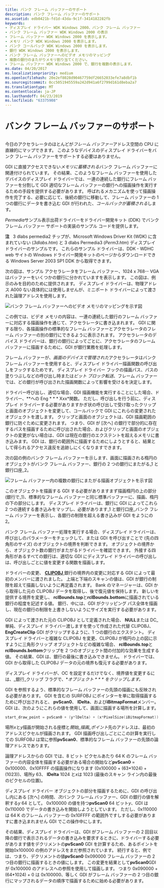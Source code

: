 ```yaml
---
title: バンク フレーム バッファーのサポート
description: バンク フレーム バッファーのサポート
ms.assetid: edb0421b-fd1d-43da-9c1f-3414182282fb
keywords:
- ディスプレイ ドライバー WDK Windows 2000、バンク フレーム バッファー
- バンク フレーム バッファー WDK Windows 2000 の表示
- フレーム バッファー WDK Windows 2000 を表示します。
- メモリ バンク WDK Windows 2000 を表示します。
- バンク コールバック WDK Windows 2000 を表示します。
- 銀行 WDK Windows 2000 を表示します。
- バンク フレーム バッファーへのビデオ メモリのマッピング
- 複数の銀行のまたがりメモリ割り当てください。
- フレーム バッファー WDK Windows 2000 で、銀行を複数の表示します。
ms.date: 04/20/2017
ms.localizationpriority: medium
ms.openlocfilehash: 20e2ef8028d90467759df26652033efe7a8dbf1b
ms.sourcegitcommit: 0cc5051945559a242d941a6f2799d161d8eba2a7
ms.translationtype: MT
ms.contentlocale: ja-JP
ms.lasthandoff: 04/23/2019
ms.locfileid: "63375908"
---
```

# <a name="supporting-banked-frame-buffers"></a>バンク フレーム バッファーのサポート


## <span id="ddk_supporting_banked_frame_buffers_gg"></span><span id="DDK_SUPPORTING_BANKED_FRAME_BUFFERS_GG"></span>


今日のアクセラレータのほとんどが*フレーム バッファー*アドレス空間の CPU に直線的にマップできます。 このようなデバイスのディスプレイ ドライバーをバンク フレーム バッファーをサポートする必要はありません。

GDI に直接アクセスできない*メモリに蓄積される*バンク フレーム バッファーに関連付けられています。 その結果、このようなフレーム バッファーを使用したデバイスのディスプレイ ドライバーでは、一連の連続した銀行にフレーム バッファーを分割して GDI 適切なフレーム バッファーの銀行への描画操作を実行するための手段を提供する必要があります。 呼ばれるメカニズムを使って描画操作を完了する、必要に応じて、後続の銀行に移動して、フレーム バッファーの 1 つの銀行にデータを書き込む GDI が行われた、*コールバックが蓄積される*します。

*Permedia*サンプル表示出荷ドライバーをドライバー開発キット (DDK) でバンク フレーム バッファー サポートの実装のサンプル コードを提供します。

**注**   3 dlabs permedia2 チップが、Microsoft Windows Driver Kit (WDK) に含まれていない (*3dlabs.htm*) と 3 dlabs Permedia3 (*Perm3.htm*) ディスプレイ ドライバーのサンプルです。 これらのサンプル ドライバーは、DDK - WDHC web サイトの Windows ドライバー開発キットのページからダウンロードできる Windows Server 2003 SP1 DDK から取得できます。

 

次の図は、サンプル アクセラレータをフレーム バッファー、1024 x 768-- VGA はバッファーをいくつかの銀行に分かれていますを表示します。 この図は、例示のみを目的のために提供されます。 ディスプレイ ドライバーは、物理アドレス A000 ない具体的には使用しませんが、ミニポート ドライバーによって渡された論理アドレスを使用します。

![バンク フレーム バッファーへのビデオ メモリのマッピングを示す図](images/banking1.png)

この例では、ビデオ メモリの内容は、一連の連続した銀行のフレーム バッファーに対応する描画操作を通じて、アクセラレータに書き込まれます。 GDI に関する限り、各描画操作の標準的なフレーム バッファーとアクセラレータのフレーム バッファーの別の銀行にできるように表示されます。 アクセラレータのデバイス ドライバーは、銀行の銀行によってごとに、アクセラレータのフレーム バッファーに描画するために、GDI が銀行業務を処理します。

フレーム バッファーが、*画面のデバイスで管理された*アクセラレータはバンク フレーム バッファーを使用すると、ディスプレイ ドライバー描画関数の呼び出しをフックするためです。 ディスプレイ ドライバー フックの描画パス、パスの塗りつぶしなどの呼び出し時または*ビット ブロック転送*、フレーム バッファーでは、どの銀行が呼び出された描画関数によって影響を受けるを決定します。

ドライバー呼び出し、適切な場合、GDI 描画機能を実行することにした場合、ドライバー、**への Eng * * * Xxx*関数。 ただし、呼び出しを行う前に、ディスプレイ ドライバーする必要がありますかぎ状の呼び出しで受け取ったクリップと画面のオブジェクトを変更して、コールバックで GDI にこれらの変更されたオブジェクトを渡します。 クリップと画面のオブジェクトは、GDI 描画範囲の銀行に防ぐために変更されます。 つまり、GDI が [次へ] の銀行で部分的に存在するパスを描画するために呼び出された場合、およびクリップと画面のオブジェクトの変更がない場合は、GDI は現在の銀行のエクステントを超えるメモリに書き込みます。 GDI は、銀行の範囲外に描画するためにしようとすると、結果として得られるアクセス違反を追跡しにくくなりますできます。

次の図の例のバンク フレーム バッファーを示します、画面に描画される楕円のオブジェクトがバンク フレーム バッファー、銀行の 2 つの銀行にまたがる\_1 と銀行口座\_2。

![フレーム バッファー内の複数の銀行にまたがる描画オブジェクトを示す図](images/pvscan0.png)

このオブジェクトを描画する GDI する必要がありますまず描画楕円の上の部分 (銀行で\_1)、標準的なフレーム バッファーと同じ標準バッファーに、描画、楕円の下の部分にします。 ディスプレイ ドライバーは、銀行に GDI によってこれら 2 つの連続する書き込みをマップし、必要があります\_1 と銀行口座\_バンク フレーム バッファーを表示し、各銀行の制限を超える書き込みが GDI をようにの 2。

バンク フレーム バッファー処理を実行する場合、ディスプレイ ドライバーは、呼び出しのパラメーターをチェックして、または GDI を呼び出すことで (先の四角形のサイズ) のオブジェクトの境界を判断できます。 オブジェクトの境界から、オブジェクト数の銀行がまたがるドライバーを確認できます。 外接する四角形があるすべての銀行は、適切な GDI にディスプレイ ドライバーの呼び出しは、呼び出しごとに値を変更する関数を描画します。

ドライバーの変更、 [ **CLIPOBJ** ](https://msdn.microsoft.com/library/windows/hardware/ff539417)銀行の境界内の変更に対応する GDI によって最初のメンバーに渡されました。 上端と下端のスキャンの値は、GDI が銀行の制限を超えて描画しないように再定義されます。 Bank のマネージャーは、GDI から取得した元の CLIPOBJ データを取得し、後で復元値を保持します。 新しいを提供する境界を変更し、 **rclBounds.top**と**rclBounds.bottom**に描画されている銀行の程度を記述する値。 銀行、中には、GDI がクリッピング パス全体を描画し、現在の銀行の制限を上書きしないようにサイズを実行する必要があります。

GDI によって渡された元の CLIPOBJ として定義された場合、 **NULL**または DC\_単純、ディスプレイ ドライバー渡しますを使って作成された代替 CLIPOBJ、 **EngCreateClip** GDI がクリップするように、1 つの銀行のエクステント。 ディスプレイ ドライバーと複雑な CLIPOBJ を変更、CLIPOBJ が楕円の上の図に示すように三角形クリップ オブジェクトなどの複雑な場合、 **rclBounds.top**と**rclBounds.bottom**クリップを 2 つのオブジェクト間の付加的な効果を生成する値。 その結果、GDI は、銀行の最後に書き込みできません。 ドライバーでは、GDI から取得した CLIPOBJ データの元の境界も復元する必要があります。

ディスプレイ ドライバーが、OC を設定するだけでなく、境界値を変更するには、\_銀行\_クリップ フラグで、**オブジェクト * * * をクリップします。*

GDI を参照するよう、標準的なフレーム バッファーの先頭の描画にも反映される必要があります。 GDI を含むの SURFOBJ にポインターを単に取得描画するために呼び出されると、 **pvScan0**、 **lDelta**、および**iBitmapFormat**メンバー。 GDI は、次のようにこれらの値を使用して、画面に描画する場所を計算します。

```cpp
start_draw_point = pvScan0 + (y*lDelta) + (x*PixelSize(iBitmapFormat))
```

場所*x*と*y*描画が開始される座標と*開始\_描画\_ポイント*先のアドレスは、最初のアドレスピクセルが描画されます。 GDI 描画呼び出しごとにこの計算を実行しての SURFOBJ は常に参照**pvScan0**、標準的なフレーム バッファーの先頭の論理アドレスであります。

論理アドレスからの GDI では、8 ビット ピクセルあたり 64 K のフレーム バッファーの内容全体を描画する必要がある場合の開始など**pvScan0** = 0x100000、0x10FFFF の描画操作になります (0x100000 + (63\*1024) + (1023))、場所*y* 63、 **lDelta** 1024 と*x*は 1023 (最後のスキャン ライン内の最後のピクセルの位置)。

ディスプレイ ドライバー オブジェクトの部分を描画するために、GDI の呼び出し内にある [次へ] の時間、*次*バンク フレーム バッファー、GDI の銀行の値を解釈する*y* 64 として。 0x100000 の値を持つ**pvScan0** 64 ビット*y*、GDI は 0x110000 でデータの書き込みを開始しようとしています。 ただし、0x110000 は 64 K のフレーム バッファーの 0x10FFFF の範囲外ですしする必要がありますに書き込まれません GDI でこの操作中にします。

その結果、ディスプレイ ドライバーは、GDI がフレーム バッファーの 2 回目以降の銀行で表示されるデータの書き込みを要求するときに、ドライバーする必要があります値をデクリメントの**pvScan0** GDI を計算するため、あるポイントを開始0x100000 の例のアドレスをまだ参照されています。 続行すると、例では、つまり、デクリメントの値**pvScan0** 0x090000 フレーム バッファーの 2 つ目の銀行に描画するときの値にします。 この変更を結果として**pvScan0**GDI が 0x100000 のアドレスへの参照を使用して描画します。 つまり 0x090000 + (64\*1024) + 0 は 0x100000、等しく GDI がフレーム バッファーの 2 つ目の銀行にマップされるデータの順序で描画するために始める必要があります。

 

 






